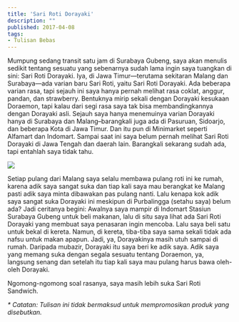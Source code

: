 ```yaml
---
title: 'Sari Roti Dorayaki'
description: ""
published: 2017-04-08
tags:
- Tulisan Bebas
---
```

Mumpung sedang transit satu jam di Surabaya Gubeng, saya akan menulis sedikit tentang sesuatu yang sebenarnya sudah lama ingin saya tuangkan di sini: Sari Roti Dorayaki. Iya, di Jawa Timur—terutama sekitaran Malang dan Surabaya—ada varian baru Sari Roti, yaitu Sari Roti Dorayaki. Ada beberapa varian rasa, tapi sejauh ini saya hanya pernah melihat rasa coklat, anggur, pandan, dan strawberry. Bentuknya mirip sekali dengan Dorayaki kesukaan Doraemon, tapi kalau dari segi rasa saya tak bisa membandingkannya dengan Dorayaki asli. Sejauh saya hanya menemuinya varian Dorayaki hanya di Surabaya dan Malang–barangkali juga ada di Pasuruan, Sidoarjo, dan beberapa Kota di Jawa Timur. Dan itu pun di Minimarket seperti Alfamart dan Indomart. Sampai saat ini saya belum pernah melihat Sari Roti Dorayaki di Jawa Tengah dan daerah lain. Barangkali sekarang sudah ada, tapi entahlah saya tidak tahu.

![](/img/wp-content-uploads-2017-04-P_20170408_095331.jpg)

Setiap pulang dari Malang saya selalu membawa pulang roti ini ke rumah, karena adik saya sangat suka dan tiap kali saya mau berangkat ke Malang pasti adik saya minta dibawakan pas pulang nanti. Lalu kenapa kok adik saya sangat suka Dorayaki ini meskipun di Purbalingga (setahu saya) belum ada? Jadi ceritanya begini: Awalnya saya mampir di Indomart Stasiun Surabaya Gubeng untuk beli makanan, lalu di situ saya lihat ada Sari Roti Dorayaki yang membuat saya penasaran ingin mencoba. Lalu saya beli satu untuk bekal di kereta. Namun, di kereta, tiba-tiba saya sama sekali tidak ada nafsu untuk makan apapun. Jadi, ya, Dorayakinya masih utuh sampai di rumah. Daripada mubazir, Dorayaki itu saya beri ke adik saya. Adik saya yang memang suka dengan segala sesuatu tentang Doraemon, ya, langsung senang dan setelah itu tiap kali saya mau pulang harus bawa oleh-oleh Dorayaki.

Ngomong-ngomong soal rasanya, saya masih lebih suka Sari Roti Sandwich.

_\* Catatan: Tulisan ini tidak bermaksud untuk mempromosikan produk yang disebutkan._
